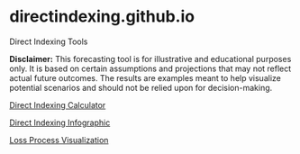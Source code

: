 # directindexing.github.io
Direct Indexing Tools 

**Disclaimer:** This forecasting tool is for illustrative and educational purposes only. It is based on certain assumptions and projections that may not reflect actual future outcomes. The results are examples meant to help visualize potential scenarios and should not be relied upon for decision-making.

[Direct Indexing Calculator](https://jebmcdonald.github.io/directindexing.github.io/Calculator.html)


[Direct Indexing Infographic](https://jebmcdonald.github.io/directindexing.github.io/Infographic.html)


[Loss Process Visualization](https://jebmcdonald.github.io/directindexing.github.io/LossProcess.html)
